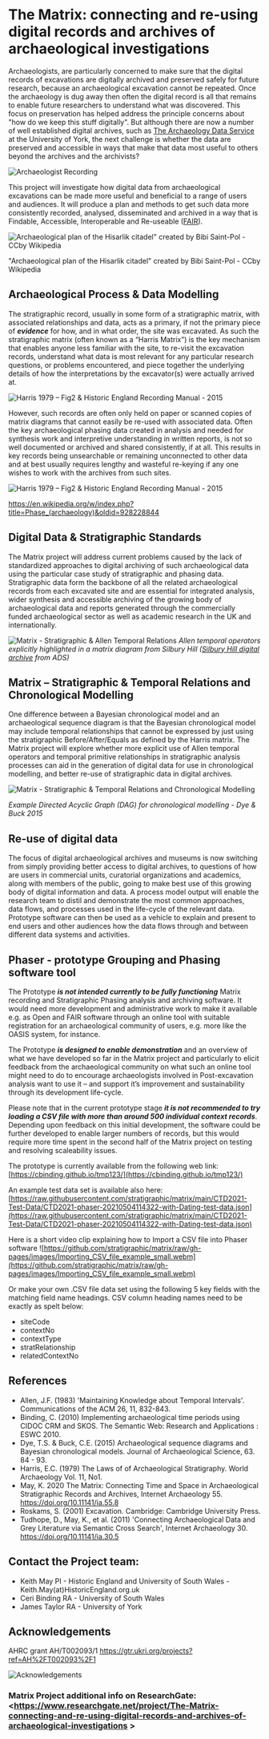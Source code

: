 # The Matrix: connecting and re-using digital records and archives of archaeological investigations

Archaeologists, are particularly concerned to make sure that the digital records of excavations are digitally archived and preserved safely for future research, because an archaeological excavation cannot be repeated. Once the archaeology is dug away then often the digital record is all that remains to enable future researchers to  understand what was discovered. This focus on preservation has helped address the principle concerns about "how do we keep this stuff digitally". But although there are now a number of well established digital archives, such as [The Archaeology Data Service](https://archaeologydataservice.ac.uk/) at the University of York, the next challenge is whether the data are preserved and accessible in ways that make that data most useful to others beyond the archives and the archivists?

![Archaeologist Recording](/images/Archaeologist_Recording_KM.jpg)

This project will investigate how digital data from archaeological excavations can be made more useful and beneficial to a range of users and audiences. It will produce a plan and methods to get such data more consistently recorded, analysed, disseminated and archived in a way that is Findable, Accessible, Interoperable and Re-useable ([FAIR](https://www.force11.org/group/fairgroup/fairprinciples)).

![Archaeological plan of the Hisarlik citadel" created by Bibi Saint-Pol -  CCby Wikipedia](/images/ArchaeologicalphasesHisarlik.png)

"Archaeological plan of the Hisarlik citadel" created by Bibi Saint-Pol -  CCby Wikipedia


## Archaeological Process & Data Modelling
The stratigraphic record, usually in some form of a stratigraphic matrix, with associated relationships and data, acts as a primary, if not the primary piece of _**evidence**_ for how, and in what order, the site was excavated. As such the stratigraphic matrix (often known as a “Harris Matrix”) is the key mechanism that enables anyone less familiar with the site, to re-visit the excavation records, understand what data is most relevant for any particular research questions, or problems encountered, and piece together the underlying details of how the interpretations by the excavator(s) were actually arrived at. 

![Harris 1979 – Fig2 & Historic England Recording Manual - 2015](/images/rope_of_time.png)

However, such records are often only held on paper or scanned copies of matrix diagrams that cannot easily be re-used with associated data. Often the key archaeological phasing data created in analysis and needed for synthesis work and interpretive understanding in written reports, is not so well documented or archived and shared consistently, if at all. This results in key records being unsearchable or remaining unconnected to other data and at best usually requires lengthy and wasteful re-keying if any one wishes to work with the archives from such sites.

![Harris 1979 – Fig2 & Historic England Recording Manual - 2015](/images/Phase_diagram.png) 

<https://en.wikipedia.org/w/index.php?title=Phase_(archaeology)&oldid=928228844>

## Digital Data & Stratigraphic Standards
The Matrix project will address current problems caused by the lack of standardized approaches to digital archiving of such archaeological data using the particular case study of stratigraphic and phasing data. Stratigraphic data form the backbone of all the related archaeological records from each excavated site and are essential for integrated analysis, wider synthesis and accessible archiving of the growing body of archaeological data and reports generated through the commercially funded archaeological sector as well as academic research in the UK and internationally.

![Matrix - Stratigraphic & Allen Temporal Relations](/images/Matrix_Temporal_Relations.png)
_Allen temporal operators explicitly highlighted in a matrix diagram from Silbury Hill ([Silbury Hill digital archive](https://archaeologydataservice.ac.uk/archives/view/silbury_eh_2014/) from ADS)_

## Matrix – Stratigraphic & Temporal Relations and Chronological Modelling
One difference between a Bayesian chronological model and an archaeological sequence diagram is that the Bayesian chronological model may include temporal relationships that cannot be expressed by just using the stratigraphic Before/After/Equals as defined by the Harris matrix. The Matrix project will explore whether more explicit use of Allen temporal operators and temporal primitive relationships in stratigraphic analysis processes can aid in the generation of digital data for use in chronological modelling, and better re-use of stratigraphic data in digital archives.

![Matrix - Stratigraphic & Temporal Relations and Chronological Modelling](/images/Dye_Buck_DAG.png)

_Example Directed Acyclic Graph (DAG) for chronological modelling - Dye & Buck 2015_

## Re-use of digital data
The focus of digital archaeological archives and museums is now switching from simply providing better access to digital archives, to questions of how are users in commercial units, curatorial organizations and academics, along with members of the public, going to make best use of this growing body of digital information and data.
A process model output will enable the research team to distil and demonstrate the most common approaches, data flows, and processes used in the life-cycle of the relevant data. Prototype software can then be used as a vehicle to explain and present to end users and other audiences how the data flows through and between different data systems and activities.

## Phaser - prototype Grouping and Phasing software tool
The Prototype _**is not intended currently to be fully functioning**_ Matrix recording and Stratigraphic Phasing analysis and archiving software.  It would need more development and administrative work to make it available e.g. as Open and FAIR software through an online tool with suitable registration for an archaeological community of users, e.g. more like the OASIS system, for instance.

The Prototype _**is designed to enable demonstration**_ and an overview of what we have developed so far in the Matrix project and particularly to elicit feedback from the archaeological community on what such an online tool might need to do to encourage archaeologists involved in Post-excavation analysis want to use it – and support it’s improvement and sustainability through its development life-cycle.

Please note that in the current prototype stage _**it is not recommended to try loading a CSV file with more than around 500 individual context records**_. Depending upon feedback on this initial development, the software could be further developed to enable larger numbers of records, but this would require more time spent in the second half of the Matrix project on testing and resolving scaleability issues. 

The prototype is currently available from the following web link: [https://cbinding.github.io/tmp123/](https://cbinding.github.io/tmp123/)

An example test data set is available also here: [https://raw.githubusercontent.com/stratigraphic/matrix/main/CTD2021-Test-Data/CTD2021-phaser-20210504114322-with-Dating-test-data.json](https://raw.githubusercontent.com/stratigraphic/matrix/main/CTD2021-Test-Data/CTD2021-phaser-20210504114322-with-Dating-test-data.json) 

Here is a short video clip explaining how to Import a CSV file into Phaser software 
![https://github.com/stratigraphic/matrix/raw/gh-pages/images/Importing_CSV_file_example_small.webm](https://github.com/stratigraphic/matrix/raw/gh-pages/images/Importing_CSV_file_example_small.webm) 

Or make your own .CSV file data set using the following 5 key fields with the matching field name headings.
CSV column heading names need to be exactly as spelt below:
* siteCode
* contextNo
* contextType
* stratRelationship
* relatedContextNo

## References
* Allen, J.F. (1983) 'Maintaining Knowledge about Temporal Intervals'. Communications of the ACM 26, 11, 832-843.
* Binding, C. (2010) Implementing archaeological time periods using CIDOC CRM and SKOS. The Semantic Web: Research and Applications : ESWC 2010.
* Dye, T.S. & Buck, C.E. (2015) Archaeological sequence diagrams and Bayesian chronological models. Journal of Archaeological Science, 63. 84 - 93. 
* Harris, E.C. (1979) The Laws of of Archaeological Stratigraphy. World Archaeology Vol. 11, No1. 
* May, K. 2020 The Matrix: Connecting Time and Space in Archaeological Stratigraphic Records and Archives, Internet Archaeology 55. <https://doi.org/10.11141/ia.55.8> 
* Roskams, S. (2001) Excavation. Cambridge: Cambridge University Press. 
* Tudhope, D., May, K., et al. (2011) 'Connecting Archaeological Data and Grey Literature via Semantic Cross Search', Internet Archaeology 30. <https://doi.org/10.11141/ia.30.5>

## Contact the Project team: 
* Keith May     PI - Historic England and University of South Wales - Keith.May(at)HistoricEngland.org.uk
* Ceri Binding  RA - University of South Wales
* James Taylor  RA - University of York

## Acknowledgements
AHRC grant AH/T002093/1 <https://gtr.ukri.org/projects?ref=AH%2FT002093%2F1>

![Acknowledgements](/images/Acknowledgement_logo_group.png)


### Matrix Project additional info on ResearchGate: <https://www.researchgate.net/project/The-Matrix-connecting-and-re-using-digital-records-and-archives-of-archaeological-investigations  >


